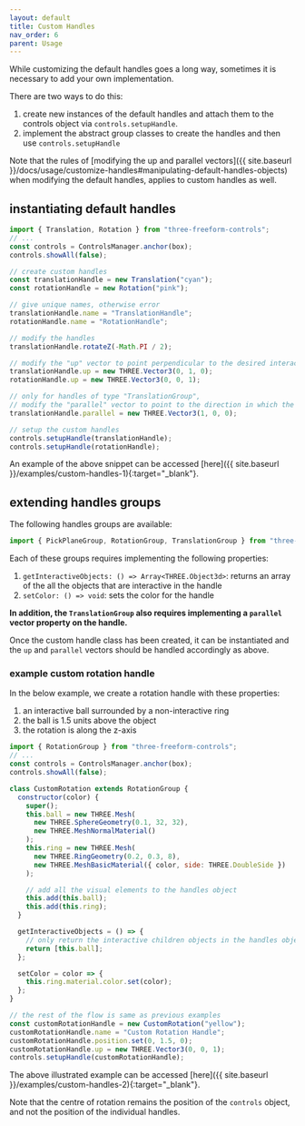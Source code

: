 ```yaml
---
layout: default
title: Custom Handles
nav_order: 6
parent: Usage
---
```


While customizing the default handles goes a long way, sometimes it is necessary to add your own implementation.

There are two ways to do this:

1. create new instances of the default handles and attach them to the controls object via `controls.setupHandle`.
2. implement the abstract group classes to create the handles and then use `controls.setupHandle`

Note that the rules of [modifying the up and parallel vectors]({{ site.baseurl }}/docs/usage/customize-handles#manipulating-default-handles-objects) when modifying the default handles, applies to custom handles as well.

## instantiating default handles

```js
import { Translation, Rotation } from "three-freeform-controls";
// ...
const controls = ControlsManager.anchor(box);
controls.showAll(false);

// create custom handles
const translationHandle = new Translation("cyan");
const rotationHandle = new Rotation("pink");

// give unique names, otherwise error
translationHandle.name = "TranslationHandle";
rotationHandle.name = "RotationHandle";

// modify the handles
translationHandle.rotateZ(-Math.PI / 2);

// modify the "up" vector to point perpendicular to the desired interaction plane of the object
translationHandle.up = new THREE.Vector3(0, 1, 0);
rotationHandle.up = new THREE.Vector3(0, 0, 1);

// only for handles of type "TranslationGroup",
// modify the "parallel" vector to point to the direction in which the handle is pointing
translationHandle.parallel = new THREE.Vector3(1, 0, 0);

// setup the custom handles
controls.setupHandle(translationHandle);
controls.setupHandle(rotationHandle);
```

An example of the above snippet can be accessed [here]({{ site.baseurl }}/examples/custom-handles-1){:target="\_blank"}.

## extending handles groups

The following handles groups are available:

```js
import { PickPlaneGroup, RotationGroup, TranslationGroup } from "three-freeform-controls";
```

Each of these groups requires implementing the following properties:

1. `getInteractiveObjects: () => Array<THREE.Object3d>`: returns an array of the all the objects that are interactive in the handle
2. `setColor: () => void`: sets the color for the handle

**In addition, the `TranslationGroup` also requires implementing a `parallel` vector property on the handle.**

Once the custom handle class has been created, it can be instantiated and the `up` and `parallel` vectors should be handled accordingly as above.

### example custom rotation handle

In the below example, we create a rotation handle with these properties:

1. an interactive ball surrounded by a non-interactive ring
2. the ball is 1.5 units above the object
3. the rotation is along the z-axis

```js
import { RotationGroup } from "three-freeform-controls";
// ...
const controls = ControlsManager.anchor(box);
controls.showAll(false);

class CustomRotation extends RotationGroup {
  constructor(color) {
    super();
    this.ball = new THREE.Mesh(
      new THREE.SphereGeometry(0.1, 32, 32),
      new THREE.MeshNormalMaterial()
    );
    this.ring = new THREE.Mesh(
      new THREE.RingGeometry(0.2, 0.3, 8),
      new THREE.MeshBasicMaterial({ color, side: THREE.DoubleSide })
    );

    // add all the visual elements to the handles object
    this.add(this.ball);
    this.add(this.ring);
  }

  getInteractiveObjects = () => {
    // only return the interactive children objects in the handles object
    return [this.ball];
  };

  setColor = color => {
    this.ring.material.color.set(color);
  };
}

// the rest of the flow is same as previous examples
const customRotationHandle = new CustomRotation("yellow");
customRotationHandle.name = "Custom Rotation Handle";
customRotationHandle.position.set(0, 1.5, 0);
customRotationHandle.up = new THREE.Vector3(0, 0, 1);
controls.setupHandle(customRotationHandle);
```

The above illustrated example can be accessed [here]({{ site.baseurl }}/examples/custom-handles-2){:target="\_blank"}.

Note that the centre of rotation remains the position of the `controls` object, and not the position of the individual handles.
